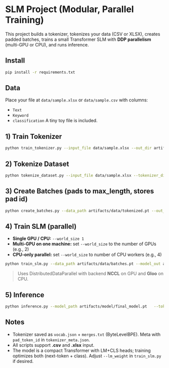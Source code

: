 # SLM Project (Modular, Parallel Training)

This project builds a tokenizer, tokenizes your data (CSV or XLSX), creates padded batches, trains a small Transformer SLM with **DDP parallelism** (multi-GPU or CPU), and runs inference.

## Install
```bash
pip install -r requirements.txt
```

## Data
Place your file at `data/sample.xlsx` or `data/sample.csv` with columns:
- `Text`
- `Keyword`
- `classification`
A tiny toy file is included.

## 1) Train Tokenizer
```bash
python train_tokenizer.py --input_file data/sample.xlsx --out_dir artifacts/tokenizer --vocab_size 3000
```

## 2) Tokenize Dataset
```bash
python tokenize_dataset.py --input_file data/sample.xlsx --tokenizer_dir artifacts/tokenizer --out_dir artifacts/data --max_length 128
```

## 3) Create Batches (pads to max_length, stores pad id)
```bash
python create_batches.py --data_path artifacts/data/tokenized.pt --out_path artifacts/data/batches.pt
```

## 4) Train SLM (parallel)
- **Single GPU / CPU:** `--world_size 1`
- **Multi-GPU on one machine:** set `--world_size` to the number of GPUs (e.g., 2)
- **CPU-only parallel:** set `--world_size` to number of CPU workers (e.g., 4)
```bash
python train_slm.py --data_path artifacts/data/batches.pt --model_out artifacts/model/final_model.pt --world_size 2 --epochs 5 --batch_size 32
```

> Uses DistributedDataParallel with backend **NCCL** on GPU and **Gloo** on CPU.

## 5) Inference
```bash
python inference.py --model_path artifacts/model/final_model.pt   --tokenizer_dir artifacts/tokenizer   --label_map_path artifacts/data/label_map.json   --text "Payment failed due to timeout." --keyword "payment"
```

## Notes
- Tokenizer saved as `vocab.json` + `merges.txt` (ByteLevelBPE). Meta with `pad_token_id` in `tokenizer_meta.json`.
- All scripts support **.csv** and **.xlsx** input.
- The model is a compact Transformer with LM+CLS heads; training optimizes both (next-token + class). Adjust `--lm_weight` in `train_slm.py` if desired.
